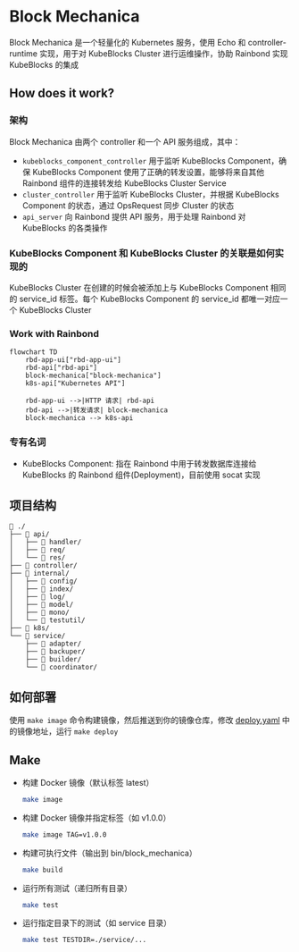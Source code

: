 # Block Mechanica

Block Mechanica 是一个轻量化的 Kubernetes 服务，使用 Echo 和 controller-runtime 实现，用于对 KubeBlocks Cluster 进行运维操作，协助 Rainbond 实现 KubeBlocks 的集成

## How does it work?

### 架构

Block Mechanica 由两个 controller 和一个 API 服务组成，其中：

- `kubeblocks_component_controller` 用于监听 KubeBlocks Component，确保 KubeBlocks Component 使用了正确的转发设置，能够将来自其他 Rainbond 组件的连接转发给 KubeBlocks Cluster Service
- `cluster_controller` 用于监听 KubeBlocks Cluster，并根据 KubeBlocks Component 的状态，通过 OpsRequest 同步 Cluster 的状态
- `api_server` 向 Rainbond 提供 API 服务，用于处理 Rainbond 对 KubeBlocks 的各类操作

### KubeBlocks Component 和 KubeBlocks Cluster 的关联是如何实现的

KubeBlocks Cluster 在创建的时候会被添加上与 KubeBlocks Component 相同的  service_id 标签。每个 KubeBlocks Component 的 service_id 都唯一对应一个 KubeBlocks Cluster

### Work with Rainbond

```mermaid
flowchart TD
    rbd-app-ui["rbd-app-ui"]
    rbd-api["rbd-api"]
    block-mechanica["block-mechanica"]
    k8s-api["Kubernetes API"]
    
    rbd-app-ui -->|HTTP 请求| rbd-api
    rbd-api -->|转发请求| block-mechanica
    block-mechanica --> k8s-api
```

### 专有名词

- KubeBlocks Component: 指在 Rainbond 中用于转发数据库连接给 KubeBlocks 的 Rainbond 组件(Deployment)，目前使用 socat 实现

## 项目结构

```text
📁 ./
├── 📁 api/
│   ├── 📁 handler/
│   ├── 📁 req/
│   └── 📁 res/
├── 📁 controller/
├── 📁 internal/
│   ├── 📁 config/
│   ├── 📁 index/
│   ├── 📁 log/
│   ├── 📁 model/
│   ├── 📁 mono/
│   └── 📁 testutil/
├── 📁 k8s/
└── 📁 service/
    ├── 📁 adapter/
    ├── 📁 backuper/
    ├── 📁 builder/
    └── 📁 coordinator/
```

## 如何部署

使用 `make image` 命令构建镜像，然后推送到你的镜像仓库，修改 [deploy.yaml](./deploy/k8s/deploy.yaml) 中的镜像地址，运行 `make deploy`

## Make

- 构建 Docker 镜像（默认标签 latest）

  ```sh
  make image
  ```

- 构建 Docker 镜像并指定标签（如 v1.0.0）

  ```sh
  make image TAG=v1.0.0
  ```

- 构建可执行文件（输出到 bin/block_mechanica）

  ```sh
  make build
  ```

- 运行所有测试（递归所有目录）

  ```sh
  make test
  ```

- 运行指定目录下的测试（如 service 目录）

  ```sh
  make test TESTDIR=./service/...
  ```
